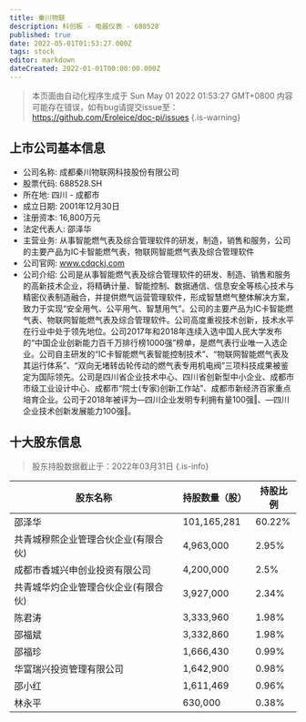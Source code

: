 ```yaml
---
title: 秦川物联
description: 科创板 - 电器仪表 - 688528
published: true
date: 2022-05-01T01:53:27.000Z
tags: stock
editor: markdown
dateCreated: 2022-01-01T00:00:00.000Z
---
```


> 本页面由自动化程序生成于 Sun May 01 2022 01:53:27 GMT+0800
> 内容可能存在错误，如有bug请提交issue至：https://github.com/Eroleice/doc-pi/issues
{.is-warning}

## 上市公司基本信息
- 公司名称: 成都秦川物联网科技股份有限公司
- 股票代码: 688528.SH
- 所在地: 四川 - 成都市
- 成立日期: 2001年12月30日
- 注册资本: 16,800万元
- 法定代表人: 邵泽华
- 主营业务: 从事智能燃气表及综合管理软件的研发，制造，销售和服务，公司的主要产品为IC卡智能燃气表，物联网智能燃气表及综合管理软件
- 公司官网: www.cdqckj.com
- 公司介绍: 公司是从事智能燃气表及综合管理软件的研发、制造、销售和服务的高新技术企业，将精确计量、智能控制、数据通信、信息安全等核心技术与精密仪表制造融合，并提供燃气运营管理软件，形成智慧燃气整体解决方案，致力于实现“安全用气、公平用气、智慧用气”。公司的主要产品为IC卡智能燃气表、物联网智能燃气表及综合管理软件。公司高度重视技术创新，技术水平在行业中处于领先地位。公司2017年和2018年连续入选中国人民大学发布的“中国企业创新能力百千万排行榜1000强”榜单，是燃气表行业唯一入选企业。公司自主研发的“IC卡智能燃气表智能控制技术”、“物联网智能燃气表及其运行体系”、“双向无堵转齿轮传动的燃气表专用机电阀”三项科技成果被鉴定为国际领先。公司是四川省企业技术中心、四川省创新型中小企业、成都市市级工业设计中心、成都市“院士(专家)创新工作站”、成都市新经济百家重点培育企业。公司于2018年被评为―四川企业发明专利拥有量100强‖、―四川企业技术创新发展能力100强‖。


## 十大股东信息
> 股东持股数据截止于：2022年03月31日
{.is-info}

| 股东名称 | 持股数量（股） | 持股比例 |
| --- | --- | --- |
| 邵泽华 | 101,165,281 | 60.22% |
| 共青城穆熙企业管理合伙企业(有限合伙) | 4,963,000 | 2.95% |
| 成都市香城兴申创业投资有限公司 | 4,200,000 | 2.5% |
| 共青城华灼企业管理合伙企业(有限合伙) | 3,927,000 | 2.34% |
| 陈君涛 | 3,333,960 | 1.98% |
| 邵福斌 | 3,332,860 | 1.98% |
| 邵福珍 | 1,666,430 | 0.99% |
| 华富瑞兴投资管理有限公司 | 1,642,900 | 0.98% |
| 邵小红 | 1,611,469 | 0.96% |
| 林永平 | 630,000 | 0.38% |




